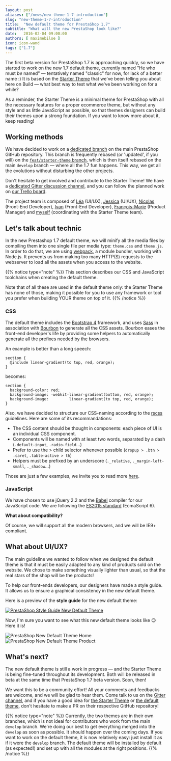 ```yaml
---
layout: post
aliases: ["/news/new-theme-1-7-introduction"]
slug: "new-theme-1-7-introduction"
title:  "New default theme for PrestaShop 1.7"
subtitle: "What will the new PrestaShop look like?"
date:   2016-02-04 09:00:00
authors: [ maximebiloe ]
icon: icon-wand
tags: ["1.7"]
---
```


The first beta version for PrestaShop 1.7 is approaching quickly, so we have started to work on the new 1.7 default theme, currently named "He who must *be* named" — tentatively named "classic" for now, for lack of a better name :) It is based on the [Starter Theme](http://build.prestashop.com/tag/starter-theme/) that we've been telling you about here on Build — what best way to test what we've been working on for a while?

As a reminder, the Starter Theme is a minimal theme for PrestaShop with all the necessary features for a proper ecommerce theme, but without any style and as little JavaScript as possible, so that themes designers can build their themes upon a strong foundation. If you want to know more about it, keep reading!

## Working methods

We have decided to work on a [dedicated branch](https://github.com/PrestaShop/PrestaShop/tree/feat/classic) on the main PrestaShop GitHub repository. This branch is frequently rebased (or 'updated', if you will) on the [`feat/starter-theme` branch](https://github.com/PrestaShop/PrestaShop/tree/feat/starter-theme), which is then itself rebased on the main `develop` branch — where all the 1.7 fun happens. This way, we get all the evolutions without disturbing the other projects.

Don't hesitate to get involved and contribute to the Starter Theme! We have a [dedicated Gitter discussion channel](https://gitter.im/PrestaShop/StarterTheme), and you can follow the planned work on [our Trello board](https://trello.com/b/FPwYidfj/prestashop-startertheme).

The project team is composed of [Léa](https://www.behance.net/leamendes) (UI/UX), [Jessica](https://www.behance.net/jessicagantier) (UI/UX), [Nicolas](https://github.com/nihco2) (Front-End Developer), [Ivan](https://github.com/ishcherbakov) (Front-End Developer), [François-Marie](https://github.com/djfm) (Product Manager) and [myself](https://github.com/maximebiloe) (coordinating with the Starter Theme team).

## Let's talk about technic

In the new Prestashop 1.7 default theme, we will minify all the media files by compiling them into one single file per media type: `theme.css` and `theme.js`.
In order to do that, we are using [webpack](https://webpack.github.io), a module bundler, working with Node.js.
It prevents us from making too many HTTP(S) requests to the webserver to load all the assets when you access to the website.

{{% notice type="note" %}}
This section describes our CSS and JavaScript toolchains when creating the default theme.

Note that of all these are used in the default theme only: the Starter Theme has none of those, making it possible for you to use any framework or tool you prefer when building YOUR theme on top of it.
{{% /notice %}}

### CSS

The default theme includes the [Bootstrap 4](http://v4-alpha.getbootstrap.com) framework, and uses [Sass](http://sass-lang.com) in association with [Bourbon](http://bourbon.io) to generate all the CSS assets. Bourbon eases the front-end developer's life by providing some helpers to automatically generate all the prefixes needed by the browsers.

An example is better than a long speech:

```smarty
section {
  @include linear-gradient(to top, red, orange);
}
```

becomes:

```smarty
section {
  background-color: red;
  background-image: -webkit-linear-gradient(bottom, red, orange);
  background-image:         linear-gradient(to top, red, orange);
}
```

Also, we have decided to structure our CSS-naming according to the [rscss](http://rscss.io/) guidelines.
Here are some of its recommandations:

* The CSS content should be thought in components: each piece of UI is an individual CSS component.
* Components will be named with at least two words, separated by a dash (`.default-input`, `.radio-field`...)
* Prefer to use the > child selector whenever possible (`dropup > .btn > .caret`, `.table-active > th`)
* Helpers must be prefixed by an underscore (`._relative`, `._margin-left-small`, `._shadow`...)

Those are just a few examples, we invite you to read more [here](http://rscss.io).


### JavaScript

We have chosen to use jQuery 2.2 and the [Babel](https://babeljs.io) compiler for our JavaScript code. We are following the [ES2015 standard](https://babeljs.io/docs/learn-es2015) (EcmaScript 6).

**What about compatibility?**

Of course, we will support all the modern browsers, and we will be IE9+ compliant.


## What about UI/UX?

The main guideline we wanted to follow when we designed the default theme is that it must be easily adapted to any kind of products sold on the website. We chose to make something visually lighter than usual, so that the real stars of the shop will be the products!

To help our front-ends developers, our designers have made a style guide. It allows us to ensure a graphical consistency in the new default theme.

Here is a preview of the **style guide** for the new default theme:

[![PrestaShop Style Guide New Default Theme](/assets/images/2016/02/style-guide-new-default-theme-mini.png)](/assets/images/2016/02/style-guide-new-default-theme.png)

Now, I'm sure you want to see what this new default theme looks like :wink: Here it is!

![PrestaShop New Default Theme Home](/assets/images/2016/02/new-default-theme-home.png)
![PrestaShop New Default Theme Product](/assets/images/2016/02/new-default-theme-product.png)


## What's next?

The new default theme is still a work in progress — and the Starter Theme is being fine-tuned throughout its development. Both will be released in beta at the same time that PrestaShop 1.7 beta version. Soon, then!

We want this to be a community effort! All your comments and feedbacks are welcome, and we will be glad to hear them. Come talk to us on the [Gitter channel](https://gitter.im/PrestaShop/StarterTheme), and if you have a good idea for [the Starter Theme](https://github.com/PrestaShop/PrestaShop/tree/feat/starter-theme) or [the default theme](https://github.com/PrestaShop/PrestaShop/tree/feat/classic), don't hesitate to make a PR on their respective GitHub repository!

{{% notice type="note" %}}
Currently, the two themes are in their own branches, which is not ideal for contributors who work from the main `develop` branch. We're doing our best to get everything merged into the `develop` as soon as possible. It should happen over the coming days.
If you want to work on the default theme, it is now relatively easy: just install it as if it were the `develop` branch. The default theme will be installed by default (as expected!) and set up with all the modules at the right positions.
{{% /notice %}}
